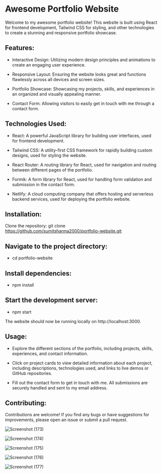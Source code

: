 # Awesome Portfolio Website

Welcome to my awesome portfolio website! This website is built using React for frontend development, Tailwind CSS for styling, and other technologies to create a stunning and responsive portfolio showcase.

## Features:

- Interactive Design: Utilizing modern design principles and animations to create an engaging user experience.

- Responsive Layout: Ensuring the website looks great and functions flawlessly across all devices and screen sizes.

- Portfolio Showcase: Showcasing my projects, skills, and experiences in an organized and visually appealing manner.

- Contact Form: Allowing visitors to easily get in touch with me through a contact form.

## Technologies Used:

- React: A powerful JavaScript library for building user interfaces, used for frontend development.

- Tailwind CSS: A utility-first CSS framework for rapidly building custom designs, used for styling the website.

- React Router: A routing library for React, used for navigation and routing between different pages of the portfolio.

- Formik: A form library for React, used for handling form validation and submission in the contact form.

- Netlify: A cloud computing company that offers hosting and serverless backend services, used for deploying the portfolio website.

## Installation:

Clone the repository: git clone https://github.com/sumitsharma2000/portfolio-website.git

## Navigate to the project directory:

- cd portfolio-website

## Install dependencies:

- npm install

## Start the development server:

- npm start

The website should now be running locally on http://localhost:3000.

## Usage:

- Explore the different sections of the portfolio, including projects, skills, experiences, and contact information.

- Click on project cards to view detailed information about each project, including descriptions, technologies used, and links to live demos or GitHub repositories.

- Fill out the contact form to get in touch with me. All submissions are securely handled and sent to my email address.

## Contributing:

Contributions are welcome! If you find any bugs or have suggestions for improvements, please open an issue or submit a pull request.

![Screenshot (173)](https://github.com/SumitSharma2000/Sumit-Portfolio/assets/94536005/c554b93a-ef7d-4814-bd0b-97b547fcddb9)

![Screenshot (174)](https://github.com/SumitSharma2000/Sumit-Portfolio/assets/94536005/ceed2338-42b4-47f4-9bac-d827bcc717c4)

![Screenshot (175)](https://github.com/SumitSharma2000/Sumit-Portfolio/assets/94536005/10b6b7e8-18fd-4769-8758-9b9c6640f68b)

![Screenshot (176)](https://github.com/SumitSharma2000/Sumit-Portfolio/assets/94536005/c36dbfbc-eff8-4150-901a-65475c305d4e)

![Screenshot (177)](https://github.com/SumitSharma2000/Sumit-Portfolio/assets/94536005/67fd17be-84d7-40c2-83b3-d4445a5c42a1)
